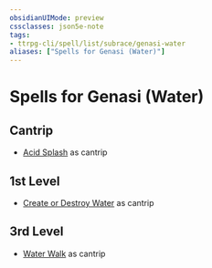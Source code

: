 ```yaml
---
obsidianUIMode: preview
cssclasses: json5e-note
tags:
- ttrpg-cli/spell/list/subrace/genasi-water
aliases: ["Spells for Genasi (Water)"]
---
```

# Spells for Genasi (Water)

## Cantrip

- [Acid Splash](acid-splash "PHB") as cantrip

## 1st Level

- [Create or Destroy Water](create-or-destroy-water "PHB") as cantrip

## 3rd Level

- [Water Walk](water-walk "PHB") as cantrip